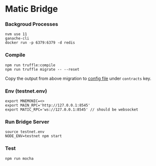 # Matic Bridge

### Backgroud Processes
```
nvm use 11
ganache-cli
docker run -p 6379:6379 -d redis
```

### Compile
```
npm run truffle:compile
npm run truffle migrate -- --reset
```
Copy the output from above migration to [config file](./config/default.json#16) under `contracts` key.

### Env (testnet.env)
```
export MNEMONIC=<>
export MAIN_RPC='http://127.0.0.1:8545'
export MATIC_RPC='ws://127.0.0.1:8545' // should be websocket
```

### Run Bridge Server
```
source testnet.env
NODE_ENV=testnet npm start
```

### Test
```
npm run mocha
```
